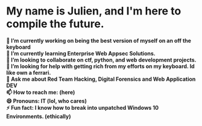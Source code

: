 # My name is Julien, and I'm here to compile the future.
**🔭 I’m currently working on being the best version of myself on an off the keyboard** <br>
**🌱 I’m currently learning Enterprise Web Appsec Solutions.** <br>
**👯 I’m looking to collaborate on ctf, python, and web development projects.** <br>
**🤔 I’m looking for help with getting rich from my efforts on my keyboard. Id like own a ferrari.** <br>
**💬 Ask me about Red Team Hacking, Digital Forensics and Web Application DEV** <br>
**📫 How to reach me: (here)** <br>
**😄 Pronouns: IT (lol, who cares)** <br>
**⚡  Fun fact: I know how to break into unpatched Windows 10 Environments. (ethically)**
